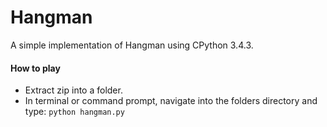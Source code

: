 # Hangman #
A simple implementation of Hangman using CPython 3.4.3.

#### How to play ###
- Extract zip into a folder.
- In terminal or command prompt, navigate into the folders directory and type: `python hangman.py`
